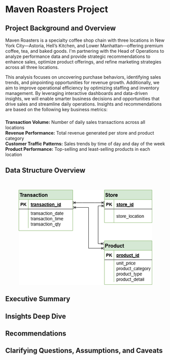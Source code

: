 # Maven Roasters Project

## Project Background and Overview
Maven Roasters is a specialty coffee shop chain with three locations in New York City—Astoria, Hell’s Kitchen, and Lower Manhattan—offering premium coffee, tea, and baked goods. I'm partnering with the Head of Operations to analyze performance data and provide strategic recommendations to enhance sales, optimize product offerings, and refine marketing strategies across all three locations.

This analysis focuses on uncovering purchase behaviors, identifying sales trends, and pinpointing opportunities for revenue growth. Additionally, we aim to improve operational efficiency by optimizing staffing and inventory management. By leveraging interactive dashboards and data-driven insights, we will enable smarter business decisions and opportunities that drive sales and streamline daily operations.
Insights and recommendations are based on the following key business metrics:
###
<B>	Transaction Volume:</b> Number of daily sales transactions across all locations
<Br><b> Revenue Performance:</b> Total revenue generated per store and product category
<Br><b> Customer Traffic Patterns:</b> Sales trends by time of day and day of the week
<Br><b>Product Performance:</b> Top-selling and least-selling products in each location 

## Data Structure Overview
<br><p style="text-align: center"><img src="https://github.com/romandkuang/Maven-Roasters-Project/blob/main/maven%20roasters%20erd.drawio%20(1).png?raw=true"></p>

## Executive Summary
## Insights Deep Dive
## Recommendations
## Clarifying Questions, Assumptions, and Caveats
